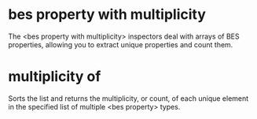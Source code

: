 # bes property with multiplicity

The &lt;bes property with multiplicity&gt; inspectors deal with arrays of BES properties, allowing you to extract unique properties and count them.

# multiplicity of <bes property with multiplicity>

Sorts the list and returns the multiplicity, or count, of each unique element in the specified list of multiple &lt;bes property&gt; types.
